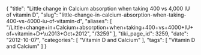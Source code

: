{
    "title": "Little change in Calcium absorption when taking 400 vs 4,000 IU of vitamin D",
    "slug": "little-change-in-calcium-absorption-when-taking-400-vs-4000-iu-of-vitamin-d",
    "aliases": [
        "/Little+change+in+Calcium+absorption+when+taking+400+vs+4000+IU+of+vitamin+D+\u2013+Oct+2012",
        "/3259"
    ],
    "tiki_page_id": 3259,
    "date": "2012-10-07",
    "categories": [
        "Vitamin D and Calcium"
    ],
    "tags": [
        "Vitamin D and Calcium"
    ]
}